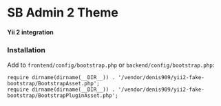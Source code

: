 # SB Admin 2 Theme

#### Yii 2 integration

### Installation

Add to `frontend/config/bootstrap.php` or `backend/config/bootstrap.php`:

```
require dirname(dirname(__DIR__)) . '/vendor/denis909/yii2-fake-bootstrap/BootstrapAsset.php';
require dirname(dirname(__DIR__)) . '/vendor/denis909/yii2-fake-bootstrap/BootstrapPluginAsset.php';
```